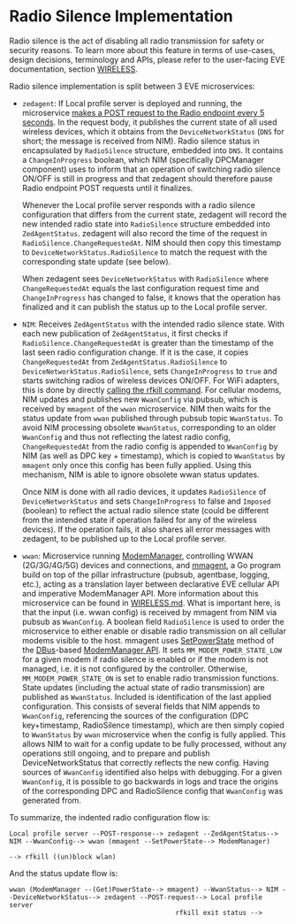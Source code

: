 # Radio Silence Implementation

Radio silence is the act of disabling all radio transmission for safety or security reasons.
To learn more about this feature in terms of use-cases, design decisions, terminology and APIs,
please refer to the user-facing EVE documentation, section [WIRELESS](../../../docs/WIRELESS.md#Radio-silence).

Radio silence implementation is split between 3 EVE microservices:

* `zedagent`: If Local profile server is deployed and running, the microservice [makes a POST
  request to the Radio endpoint every 5 seconds](../cmd/zedagent/radiosilence.go).
  In the request body, it publishes the current state of all used wireless devices, which it obtains
  from the `DeviceNetworkStatus` (`DNS` for short; the message is received from NIM). Radio silence
  status in encapsulated by `RadioSilence` structure, embedded into `DNS`. It contains a `ChangeInProgress`
  boolean, which NIM (specifically DPCManager component) uses to inform that an operation of switching
  radio silence ON/OFF is still in progress and that zedagent should therefore pause Radio endpoint
  POST requests until it finalizes.

  Whenever the Local profile server responds with a radio silence configuration that differs from
  the current state, zedagent will record the new intended radio state into `RadioSilence` structure
  embedded into `ZedAgentStatus`. zedagent will also record the time of the request in `RadioSilence.ChangeRequestedAt`.
  NIM should then copy this timestamp to `DeviceNetworkStatus.RadioSilence` to match the request with the
  corresponding state update (see below).

  When zedagent sees `DeviceNetworkStatus` with `RadioSilence` where `ChangeRequestedAt` equals
  the last configuration request time and `ChangeInProgress` has changed to false, it knows
  that the operation has finalized and it can publish the status up to the Local profile server.

* `NIM`: Receives `ZedAgentStatus` with the intended radio silence state.
  With each new publication of `ZedAgentStatus`, it first checks if `RadioSilence.ChangeRequestedAt`
  is greater than the timestamp of the last seen radio configuration change. If it is the case, it copies
  `ChangeRequestedAt` from `ZedAgentStatus.RadioSilence` to `DeviceNetworkStatus.RadioSilence`,
  sets `ChangeInProgress` to `true` and starts switching radios of wireless devices ON/OFF.
  For WiFi adapters, this is done by directly [calling the rfkill command](../dpcreconciler/linuxitems/wlan.go).
  For cellular modems, NIM updates and publishes new `WwanConfig` via pubsub, which is received
  by `mmagent` of the `wwan` microservice. NIM then waits for the status update from `wwan`
  published through pubsub topic `WwanStatus`. To avoid NIM processing obsolete `WwanStatus`,
  corresponding to an older `WwanConfig` and thus not reflecting the latest radio config,
  `ChangeRequestedAt` from the radio config is appended to `WwanConfig` by NIM (as well as DPC
  key + timestamp), which is copied to `WwanStatus` by `mmagent` only once this config has been
  fully applied. Using this mechanism, NIM is able to ignore obsolete wwan status updates.

  Once NIM is done with all radio devices, it updates `RadioSilence` of `DeviceNetworkStatus` and sets
  `ChangeInProgress` to false and `Imposed` (boolean) to reflect the actual radio silence state
  (could be different from the intended state if operation failed for any of the wireless devices).
  If the operation fails, it also shares all error messages with zedagent, to be published up
  to the Local profile server.

* `wwan`: Microservice running [ModemManager](https://modemmanager.org/), controlling WWAN (2G/3G/4G/5G)
  devices and connections, and [mmagent](../../wwan/mmagent), a Go program build on top of the pillar
  infrastructure (pubsub, agentbase, logging, etc.), acting as a translation layer between declarative
  EVE cellular API and imperative ModemManager API. More information about this microservice
  can be found in [WIRELESS.md](../../../docs/WIRELESS.md). What is important here, is that the input
  (i.e. wwan config) is received by mmagent from NIM via pubsub as `WwanConfig`. A boolean field
  `RadioSilence` is used to order the microservice to either enable or disable radio transmission
  on all cellular modems visible to the host. mmagent uses [SetPowerState][set-power-state] method
  of the [DBus][dbus]-based [ModemManager API][mm-api]. It sets `MM_MODEM_POWER_STATE_LOW` for
  a given modem if radio silence is enabled or if the modem is not managed, i.e. it is not configured
  by the controller. Otherwise, `MM_MODEM_POWER_STATE_ON` is set to enable radio transmission functions.
  State updates (including the actual state of radio transmission) are published as `WwanStatus`.
  Included is identification of the last applied configuration. This consists of several fields that
  NIM appends to `WwanConfig`, referencing the sources of the configuration (DPC key+timestamp,
  RadioSilence timestamp), which are then simply copied to `WwanStatus` by `wwan` microservice
  when the config is fully applied. This allows NIM to wait for a config update to be fully processed,
  without any operations still ongoing, and to prepare and publish DeviceNetworkStatus that correctly
  reflects the new config. Having sources of `WwanConfig` identified also helps with debugging.
  For a given `WwanConfig`, it is possible to go backwards in logs and trace the origins of the
  corresponding DPC and RadioSilence config that `WwanConfig` was generated from.

To summarize, the indented radio configuration flow is:

```text
Local profile server --POST-response--> zedagent --ZedAgentStatus--> NIM --WwanConfig--> wwan (mmagent --SetPowerState--> ModemManager)
                                                                         --> rfkill ((un)block wlan)
```

And the status update flow is:

```text
wwan (ModemManager --(Get)PowerState--> mmagent) --WwanStatus--> NIM --DeviceNetworkStatus--> zedagent --POST-request--> Local profile server
                                          rfkill exit status -->
```

[dbus]: https://www.freedesktop.org/wiki/Software/dbus/
[set-power-state]: https://www.freedesktop.org/software/ModemManager/api/latest/gdbus-org.freedesktop.ModemManager1.Modem.html#gdbus-method-org-freedesktop-ModemManager1-Modem.SetPowerState
[mm-api]: https://www.freedesktop.org/software/ModemManager/api/latest/ref-dbus.html
